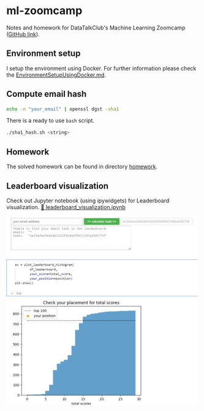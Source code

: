 # ml-zoomcamp

Notes and homework for DataTalkClub's Machine Learning Zoomcamp ([GitHub link](https://github.com/DataTalksClub/machine-learning-zoomcamp)).

## Environment setup

I setup the environment using Docker. For further information please check the [EnvironmentSetupUsingDocker.md](EnvironmentSetupUsingDocker).

## Compute email hash

```bash
echo -n "your_email" | openssl dgst -sha1
```

There is a ready to use `bash` script.

```bash
./sha1_hash.sh <string>
```

## Homework

The solved homework can be found in directory [homework](homework).

## Leaderboard visualization

Check out Jupyter notebook (using ipywidgets) for Leaderboard visualization. 
[:link: leaderboard_visualization.ipynb](leaderboard_visualization.ipynb)


<img src="images/LeaderBoardVisualization.png" alt="drawing" width="500px"/>
